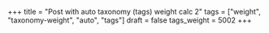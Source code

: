 +++
title = "Post with auto taxonomy (tags) weight calc 2"
tags = ["weight", "taxonomy-weight", "auto", "tags"]
draft = false
tags_weight = 5002
+++
